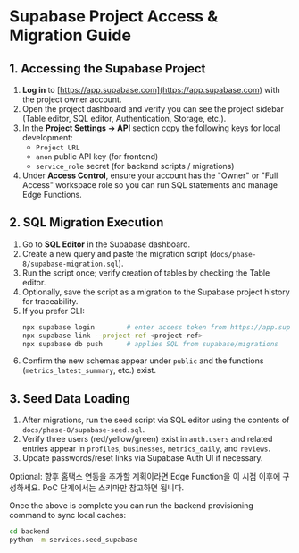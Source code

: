 # Supabase Project Access & Migration Guide

## 1. Accessing the Supabase Project
1. **Log in** to [https://app.supabase.com](https://app.supabase.com) with the project owner account.
2. Open the project dashboard and verify you can see the project sidebar (Table editor, SQL editor, Authentication, Storage, etc.).
3. In the **Project Settings → API** section copy the following keys for local development:
   - `Project URL`
   - `anon` public API key (for frontend)
   - `service_role` secret (for backend scripts / migrations)
4. Under **Access Control**, ensure your account has the "Owner" or "Full Access" workspace role so you can run SQL statements and manage Edge Functions.

## 2. SQL Migration Execution
1. Go to **SQL Editor** in the Supabase dashboard.
2. Create a new query and paste the migration script (`docs/phase-8/supabase-migration.sql`).
3. Run the script once; verify creation of tables by checking the Table editor.
4. Optionally, save the script as a migration to the Supabase project history for traceability.
5. If you prefer CLI:
   ```bash
   npx supabase login        # enter access token from https://app.supabase.com/account/tokens
   npx supabase link --project-ref <project-ref>
   npx supabase db push      # applies SQL from supabase/migrations
   ```
6. Confirm the new schemas appear under `public` and the functions (`metrics_latest_summary`, etc.) exist.

## 3. Seed Data Loading
1. After migrations, run the seed script via SQL editor using the contents of `docs/phase-8/supabase-seed.sql`.
2. Verify three users (red/yellow/green) exist in `auth.users` and related entries appear in `profiles`, `businesses`, `metrics_daily`, and `reviews`.
3. Update passwords/reset links via Supabase Auth UI if necessary.

Optional: 향후 홈택스 연동을 추가할 계획이라면 Edge Function을 이 시점 이후에 구성하세요. PoC 단계에서는 스키마만 참고하면 됩니다.

Once the above is complete you can run the backend provisioning command to sync local caches:
```bash
cd backend
python -m services.seed_supabase
```
